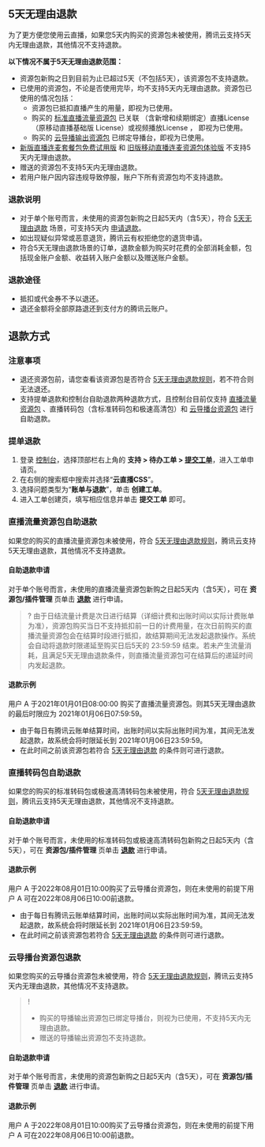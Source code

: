[](id:back1)
## 5天无理由退款
为了更方便您使用云直播，如果您5天内购买的资源包未被使用，腾讯云支持5天内无理由退款，其他情况不支持退款。

**以下情况不属于5天无理由退款范围：**
- 资源包新购之日到目前为止已超过5天（不包括5天），该资源包不支持退款。
- 已使用的资源包，不论是否使用完毕，均不支持5天内无理由退款。资源包已使用的情况包括：
  - 资源包已抵扣直播产生的用量，即视为已使用。
  - 购买的 [标准直播流量资源包](https://cloud.tencent.com/document/product/267/34174#live_pag) 已关联 （含新增和续期绑定）直播License（原移动直播基础版 License）或视频播放License ， 即视为已使用。
  - 购买的 [云导播输出资源包](https://cloud.tencent.com/document/product/267/48122) 已绑定导播台，即视为已使用。
- [新版直播连麦套餐包免费试用版](https://cloud.tencent.com/document/product/267/34174#new_mobilelive_pag) 和 [旧版移动直播连麦资源包体验版](https://cloud.tencent.com/document/product/267/34174#mobilelive_pag) 不支持5天内无理由退款。
- 赠送的资源包不支持5天内无理由退款。
- 若用户账户因内容违规导致停服，账户下所有资源包均不支持退款。



[](id:back2)
### 退款说明
- 对于单个账号而言，未使用的资源包新购之日起5天内（含5天），符合 [5天无理由退款](#back1) 场景，可支持5天内 [申请退款](#back_step)。
- 如出现疑似异常或恶意退货，腾讯云有权拒绝您的退货申请。
- 符合5天无理由退款场景的订单，退款金额为购买时花费的全部消耗金额，包括现金账户金额、收益转入账户金额以及赠送账户金额。

[](id:back3)
### 退款途径
- 抵扣或代金券不予以退还。
- 退还金额将全部原路退还到支付方的腾讯云账户。

[](id:back_step)
## 退款方式
### 注意事项
- 退还资源包前，请您查看该资源包是否符合 [5天无理由退款规则](#back1)，若不符合则无法退还。
- 支持提单退款和控制台自助退款两种退款方式，且控制台目前仅支持 [直播流量资源包](#flow_back) 、直播转码包（含标准转码包和极速高清包）和 [云导播台资源包](#caster_back) 进行自助退款。

### 提单退款
1. 登录 [控制台](https://console.cloud.tencent.com/)，选择顶部栏右上角的 **支持 > 待办工单 > [提交工单](https://console.cloud.tencent.com/workorder/category)**，进入工单申请页。
2. 在右侧的搜索框中搜索并选择“**云直播CSS**”。
3. 选择问题类型为“**账单与退款**”，单击 **创建工单**。
4. 进入工单创建页，填写相应信息并单击 **提交工单** 即可。


[](id:flow_back)
### 直播流量资源包自助退款
如果您的购买的直播流量资源包未被使用，符合 [5天无理由退款规则](#back1)，腾讯云支持5天无理由退款，其他情况不支持退款。

[](id:self_back1)
#### 自助退款申请
对于单个账号而言，未使用的直播流量资源包新购之日起5天内（含5天），可在 **资源包/插件管理** 页单击 **[退款](https://console.cloud.tencent.com/live/resources/package?type=traffic)** 进行申请。

>? 由于日结流量计费是次日进行结算（详细计费和出账时间以实际计费账单为准），资源包购买当日不支持抵扣前一日的计费用量，在次日前购买的直播流量资源包会在结算时段进行抵扣，故结算期间无法发起退款操作。系统会自动将退款时限递延至购买日后5天的 23:59:59 结束。若未产生流量消耗，且满足5天无理由退款条件，则直播流量资源包可在结算后的递延时间内发起退款。

[](id:example1)
#### 退款示例
用户 A 于2021年01月01日08:00:00 购买了直播流量资源包。则其5天无理由退款的最后时限应为 2021年01月06日07:59:59。

- 由于每日有腾讯云账单结算时间，出账时间以实际出账时间为准，其间无法发起退款，故系统会将时限延长到 2021年01月06日23:59:59。
- 在此时间之前该资源包若符合 [5天无理由退款](#back1) 的条件则可进行退款。

### 直播转码包自助退款
如果您的购买的标准转码包或极速高清转码包未被使用，符合 [5天无理由退款规则](#back1)，腾讯云支持5天无理由退款，其他情况不支持退款。

#### 自助退款申请
对于单个账号而言，未使用的标准转码包或极速高清转码包新购之日起5天内（含5天），可在 **资源包/插件管理** 页单击 **[退款](https://console.cloud.tencent.com/live/resources/package?type=traffic)** 进行申请。

#### 退款示例
用户 A 于2022年08月01日10:00购买了云导播台资源包，则在未使用的前提下用户 A 可在2022年08月06日10:00前退款。
- 由于每日有腾讯云账单结算时间，出账时间以实际出账时间为准，其间无法发起退款，故系统会将时限延长到 2021年01月06日23:59:59。
- 在此时间之前该资源包若符合 [5天无理由退款](#back1) 的条件则可进行退款。


[](id:caster_back)
### 云导播台资源包退款
如果您购买的云导播台资源包未被使用，符合 [5天无理由退款规则](#back1)，腾讯云支持5天内无理由退款，其他情况不支持退款。

>! 
>- 购买的导播输出资源包已绑定导播台，则视为已使用，不支持5天内无理由退款。
>- 赠送的导播输出资源包不支持退款。

[](id:self_back2)
#### 自助退款申请

对于单个账号而言，未使用的资源包新购之日起5天内（含5天），可在 **资源包/插件管理** 页单击 **[退款](https://console.cloud.tencent.com/live/resources/caster)** 进行申请。

[](id:example2)
#### 退款示例
用户 A 于2022年08月01日10:00购买了云导播台资源包，则在未使用的前提下用户 A 可在2022年08月06日10:00前退款。
